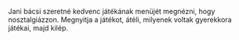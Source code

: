 Jani bácsi szeretné kedvenc játékának menüjét megnézni, hogy nosztalgiázzon. Megnyitja a játékot, átéli, milyenek voltak gyerekkora játékai, majd kilép.
